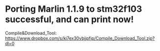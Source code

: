 # Porting Marlin 1.1.9 to stm32f103 successful, and can print now!

Compile&Download_Tool:
https://www.dropbox.com/s/ki7ex30vbjjpfjp/Compile_Download_Tool.zip?dl=0


 




 
